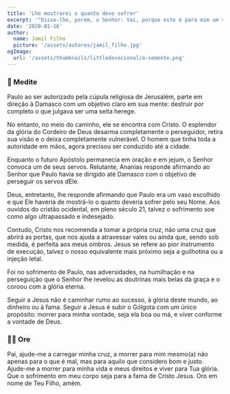 ```yaml
---
title: 'Lhe mostrarei o quanto deve sofrer'
excerpt: '"Disse-lhe, porém, o Senhor: Vai, porque este é para mim um vaso escolhido, para levar o meu nome diante dos gentios, e dos reis e dos filhos de Israel. E eu lhe mostrarei quanto deve padecer pelo meu nome" (Atos 9:15,16)'
date: '2020-01-16'
author:
  name: Jamil Filho
  picture: '/assets/autores/jamil_filho.jpg'
ogImage:
  url: '/assets/thumbnails/littledevocional/a-semente.png'
---
```


### 📖 Medite

Paulo ao ser autorizado pela cúpula religiosa de Jerusalém, parte em direção à Damasco com um objetivo claro em sua mente: destruir por completo o que julgava ser uma seita herege.

No entanto, no meio do caminho, ele se encontra com Cristo. O esplendor da glória do Cordeiro de Deus desarma completamente o perseguidor, retira sua visão e o deixa completamente vulnerável. O homem que tinha toda a autoridade em mãos, agora precisou ser conduzido até a cidade.

Enquanto o futuro Apóstolo permanecia em oração e em jejum, o Senhor convoca um de seus servos. Relutante, Ananias responde afirmando ao Senhor que Paulo havia se dirigido até Damasco com o objetivo de perseguir os servos dEle.

Deus, entretanto, lhe responde afirmando que Paulo era um vaso escolhido e que Ele haveria de mostrá-lo o quanto deveria sofrer pelo seu Nome. Aos ouvidos do cristão ocidental, em pleno século 21, talvez o sofrimento soe como algo ultrapassado e indesejado.

Contudo, Cristo nos recomenda a tomar a própria cruz, não uma cruz que abrirá as portas, que nos ajuda a atravessar vales ou ainda que, sendo sob medida, é perfeita aos meus ombros. Jesus se refere ao pior instrumento de execução, talvez o nosso equivalente mais próximo seja a guilhotina ou a injeção letal. 

Foi no sofrimento de Paulo, nas adversidades, na humilhação e na perseguição que o Senhor lhe revelou as doutrinas mais belas da graça e o coroou com a glória eterna.

Seguir a Jesus não é caminhar rumo ao sucesso, à glória deste mundo, ao dinheiro ou à fama. Seguir a Jesus é subir o Gólgota com um único propósito: morrer para minha vontade, seja ela boa ou má, e viver conforme a vontade de Deus.

### 🙏🏻 Ore

Pai, ajude-me a carregar minha cruz, a morrer para mim mesmo(a) não apenas para o que é mal, mas para aquilo que considero bom e justo. Ajude-me a morrer para minha vida e meus direitos e viver para Tua glória. Que o sofrimento em meu corpo seja para a fama de Cristo Jesus. Oro em nome de Teu Filho, amém.